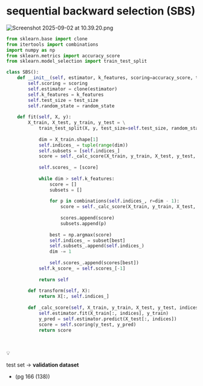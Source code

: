 # sequential backward selection (SBS)

![Screenshot 2025-09-02 at 10.39.20.png](sequential%20backward%20selection%20(SBS)%20262626961bb480eb955fca48a47c0c0b/Screenshot_2025-09-02_at_10.39.20.png)

```python
from sklearn.base import clone
from itertools import combinations
import numpy as np
from sklearn.metrics import accuracy_score
from sklearn.model_selection import train_test_split

class SBS():
	def __init__(self, estimator, k_features, scoring=accuracy_score, test_size=0.25, random_state=1):
		self.scoring = scoring
		self.estimator = clone(estimator)
		self.k_features = k_features
		self.test_size = test_size
		self.random_state = random_state
		
	def fit(self, X, y):
		X_train, X_test, y_train, y_test = \
			train_test_split(X, y, test_size=self.test_size, random_state.random_state)
			
			dim = X_train.shape[1]
			self.indices_ = tuple(range(dim))
			self.subsets = [self.indices_]
			score = self._calc_score(X_train, y_train, X_test, y_test, self.indices_)
			
			self.scores_ = [score]
			
			while dim > self.k_features:
				score = []
				subsets = []
				
				for p in combinations(self.indices_, r=dim - 1):
					score = self._calc_score(X_train, y_train, X_test, y_test, p)
					
					scores.append(score)
					subsets.append(p)
					
				best = np.argmax(score)
				self.indices_ = subset[best]
				self.subsets_.append(self.indices_)
				dim -= 1
				
				self.scores_.append(scores[best])
			self.k_score_ = self.scores_[-1]
			
			return self
			
		def transform(self, X):
			return X[:, self.indices_]
			
		def _calc_score(self, X_train, y_train, X_test, y_test, indices):
			self.estimator.fit(X_train[:, indices], y_train)
			y_pred = self.estimator.predict(X_test[:, indices])
			score = self.scoring(y_test, y_pred)
			return score
			
			
```

<aside>
💡

test set → **validation dataset**

</aside>

- (pg 166 (138))